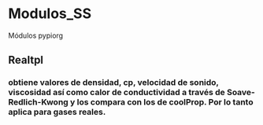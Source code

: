 # Modulos_SS
Módulos pypiorg
## Realtpl 
### obtiene valores de densidad, cp, velocidad de sonido, viscosidad así como calor de conductividad a través de Soave-Redlich-Kwong y los compara con los de coolProp. Por lo tanto aplica para gases reales.
